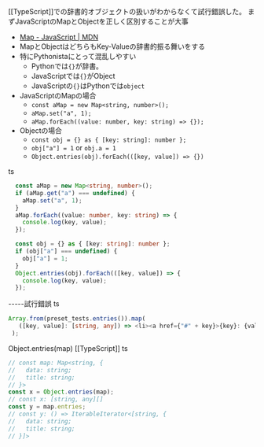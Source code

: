 
[[TypeScript]]での辞書的オブジェクトの扱いがわからなくて試行錯誤した。
まずJavaScriptのMapとObjectを正しく区別することが大事
- [Map - JavaScript | MDN](https://developer.mozilla.org/en-US/docs/Web/JavaScript/Reference/Global_Objects/Map)
- MapとObjectはどちらもKey-Valueの辞書的振る舞いをする
- 特にPythonistaにとって混乱しやすい
    - Pythonでは`{}`が辞書。
    - JavaScriptでは`{}`がObject
    - JavaScriptの`{}`はPythonでは`object`
- JavaScriptのMapの場合
    - `const aMap = new Map<string, number>();`
    - `aMap.set("a", 1);`
    - `aMap.forEach((value: number, key: string) => {});`
- Objectの場合
    - `const obj = {} as { [key: string]: number };`
    - `obj["a"] = 1` or  `obj.a = 1`
    - `Object.entries(obj).forEach(([key, value]) => {})`

ts

```typescript
  const aMap = new Map<string, number>();
  if (aMap.get("a") === undefined) {
    aMap.set("a", 1);
  }
  aMap.forEach((value: number, key: string) => {
    console.log(key, value);
  });

  const obj = {} as { [key: string]: number };
  if (obj["a"] === undefined) {
    obj["a"] = 1;
  }
  Object.entries(obj).forEach(([key, value]) => {
    console.log(key, value);
  });
```


-----試行錯誤
ts

```typescript
Array.from(preset_tests.entries()).map(
   ([key, value]: [string, any]) => <li><a href={"#" + key}>{key}: {value.title}</a></li>
 );
```



Object.entries(map)
[[TypeScript]]
ts

```typescript
// const map: Map<string, {
//   data: string;
//   title: string;
// }>
const x = Object.entries(map);
// const x: [string, any][]
const y = map.entries;
// const y: () => IterableIterator<[string, {
//   data: string;
//   title: string;
// }]>
```

